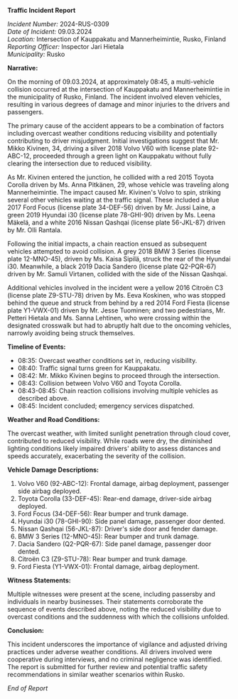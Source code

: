 **Traffic Incident Report**

*Incident Number:* 2024-RUS-0309  
*Date of Incident:* 09.03.2024  
*Location:* Intersection of Kauppakatu and Mannerheimintie, Rusko, Finland  
*Reporting Officer:* Inspector Jari Hietala  
*Municipality:* Rusko  

**Narrative:**

On the morning of 09.03.2024, at approximately 08:45, a multi-vehicle collision occurred at the intersection of Kauppakatu and Mannerheimintie in the municipality of Rusko, Finland. The incident involved eleven vehicles, resulting in various degrees of damage and minor injuries to the drivers and passengers.

The primary cause of the accident appears to be a combination of factors including overcast weather conditions reducing visibility and potentially contributing to driver misjudgment. Initial investigations suggest that Mr. Mikko Kivinen, 34, driving a silver 2018 Volvo V60 with license plate 92-ABC-12, proceeded through a green light on Kauppakatu without fully clearing the intersection due to reduced visibility.

As Mr. Kivinen entered the junction, he collided with a red 2015 Toyota Corolla driven by Ms. Anna Pitkänen, 29, whose vehicle was traveling along Mannerheimintie. The impact caused Mr. Kivinen's Volvo to spin, striking several other vehicles waiting at the traffic signal. These included a blue 2017 Ford Focus (license plate 34-DEF-56) driven by Mr. Jussi Laine, a green 2019 Hyundai i30 (license plate 78-GHI-90) driven by Ms. Leena Mäkelä, and a white 2016 Nissan Qashqai (license plate 56-JKL-87) driven by Mr. Olli Rantala.

Following the initial impacts, a chain reaction ensued as subsequent vehicles attempted to avoid collision. A grey 2018 BMW 3 Series (license plate 12-MNO-45), driven by Ms. Kaisa Sipilä, struck the rear of the Hyundai i30. Meanwhile, a black 2019 Dacia Sandero (license plate Q2-PQR-67) driven by Mr. Samuli Virtanen, collided with the side of the Nissan Qashqai.

Additional vehicles involved in the incident were a yellow 2016 Citroën C3 (license plate Z9-STU-78) driven by Ms. Eeva Koskinen, who was stopped behind the queue and struck from behind by a red 2014 Ford Fiesta (license plate Y1-VWX-01) driven by Mr. Jesse Tuominen; and two pedestrians, Mr. Petteri Hietala and Ms. Sanna Lehtinen, who were crossing within the designated crosswalk but had to abruptly halt due to the oncoming vehicles, narrowly avoiding being struck themselves.

**Timeline of Events:**

- 08:35: Overcast weather conditions set in, reducing visibility.
- 08:40: Traffic signal turns green for Kauppakatu.
- 08:42: Mr. Mikko Kivinen begins to proceed through the intersection.
- 08:43: Collision between Volvo V60 and Toyota Corolla.
- 08:43-08:45: Chain reaction collisions involving multiple vehicles as described above.
- 08:45: Incident concluded; emergency services dispatched.

**Weather and Road Conditions:**

The overcast weather, with limited sunlight penetration through cloud cover, contributed to reduced visibility. While roads were dry, the diminished lighting conditions likely impaired drivers' ability to assess distances and speeds accurately, exacerbating the severity of the collision.

**Vehicle Damage Descriptions:**

1. Volvo V60 (92-ABC-12): Frontal damage, airbag deployment, passenger side airbag deployed.
2. Toyota Corolla (33-DEF-45): Rear-end damage, driver-side airbag deployed.
3. Ford Focus (34-DEF-56): Rear bumper and trunk damage.
4. Hyundai i30 (78-GHI-90): Side panel damage, passenger door dented.
5. Nissan Qashqai (56-JKL-87): Driver's side door and fender damage.
6. BMW 3 Series (12-MNO-45): Rear bumper and trunk damage.
7. Dacia Sandero (Q2-PQR-67): Side panel damage, passenger door dented.
8. Citroën C3 (Z9-STU-78): Rear bumper and trunk damage.
9. Ford Fiesta (Y1-VWX-01): Frontal damage, airbag deployment.

**Witness Statements:**

Multiple witnesses were present at the scene, including passersby and individuals in nearby businesses. Their statements corroborate the sequence of events described above, noting the reduced visibility due to overcast conditions and the suddenness with which the collisions unfolded.

**Conclusion:**

This incident underscores the importance of vigilance and adjusted driving practices under adverse weather conditions. All drivers involved were cooperative during interviews, and no criminal negligence was identified. The report is submitted for further review and potential traffic safety recommendations in similar weather scenarios within Rusko.

*End of Report*